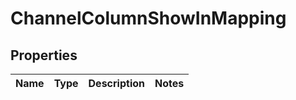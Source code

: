 
# ChannelColumnShowInMapping

## Properties
Name | Type | Description | Notes
------------ | ------------- | ------------- | -------------



